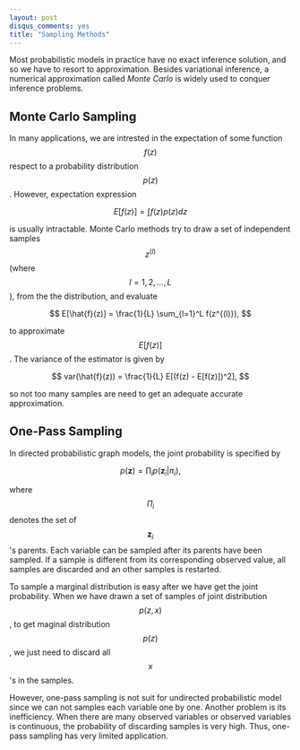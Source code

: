 ```yaml
---
layout: post
disqus_comments: yes
title: "Sampling Methods"
---
```

Most probabilistic models in practice have no exact inference solution,
and so we have to resort to approximation. Besides variational inference,
a numerical approximation called *Monte Carlo* is widely used to conquer
inference problems.

## Monte Carlo Sampling
In many applications, we are intrested in the expectation of some function
$$f(z)$$ respect to a probability distribution $$p(z)$$. However, expectation 
expression

$$
E[f(z)] = \int f(z)p(z) dz
$$

is usually intractable. Monte Carlo methods try to draw a set of independent
samples $$z^{(l)}$$ (where $$l=1, 2, \dots, L$$), from the the distribution, and evaluate

$$
E[\hat{f}(z)] = \frac{1}{L} \sum_{l=1}^L f(z^{(l)}),
$$

to approximate $$E[f(z)]$$. The variance of the estimator is given by

$$
var(\hat{f}(z)) = \frac{1}{L} E[(f(z) - E[f(z)])^2],
$$

so not too many samples are need to get an adequate accurate approximation.

## One-Pass Sampling 
In directed probabilistic graph models, the joint probability is specified by

$$
p(\mathbf{z}) = \prod_i p(\mathbf{z}_i | \pi_i),
$$

where $$\Pi_i$$ denotes the set of $$\mathbf{z}_i$$'s parents. Each variable
can be sampled after its parents have been sampled. If a sample is different
from its corresponding observed value, all samples are discarded and an other
samples is restarted.

To sample a marginal distribution is easy after we have get the joint probability.
When we have drawn a set of samples of joint distribution $$p(z,x)$$, to get
maginal distribution $$p(z)$$, we just need to discard all $$x$$'s in the samples.

However, one-pass sampling is not suit for undirected probabilistic model since we
can not samples each variable one by one. Another problem is its inefficiency. When
there are many observed variables or observed variables is continuous, the probability
of discarding samples is very high. Thus, one-pass sampling has very limited application.

